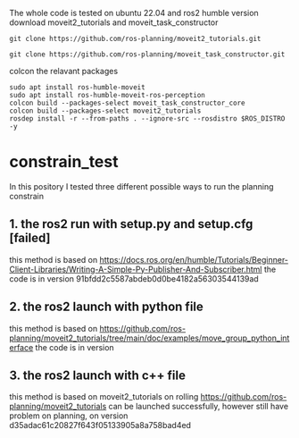 The whole code is tested on ubuntu 22.04 and ros2 humble version
download moveit2_tutorials and moveit_task_constructor
```shell
git clone https://github.com/ros-planning/moveit2_tutorials.git
```
```shell
git clone https://github.com/ros-planning/moveit_task_constructor.git
```
colcon the relavant packages
```shell
sudo apt install ros-humble-moveit
sudo apt install ros-humble-moveit-ros-perception
colcon build --packages-select moveit_task_constructor_core
colcon build --packages-select moveit2_tutorials
rosdep install -r --from-paths . --ignore-src --rosdistro $ROS_DISTRO -y
```

# constrain_test
In this pository I tested three different possible ways to run the planning constrain
## 1. the ros2 run with setup.py and setup.cfg [failed]
this method is based on 
https://docs.ros.org/en/humble/Tutorials/Beginner-Client-Libraries/Writing-A-Simple-Py-Publisher-And-Subscriber.html
the code is in version 91bfdd2c5587abdeb0d0be4182a56303544139ad

## 2. the ros2 launch with python file 
this method is based on 
https://github.com/ros-planning/moveit2_tutorials/tree/main/doc/examples/move_group_python_interface
the code is in version 

## 3. the ros2 launch with c++ file
this method is based on moveit2_tutorials on rolling
https://github.com/ros-planning/moveit2_tutorials
can be launched successfully, however still have problem on planning, on version d35adac61c20827f643f05133905a8a758bad4ed
